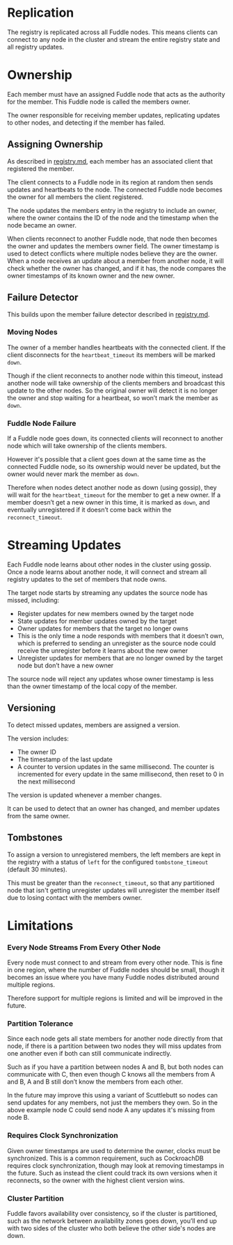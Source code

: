 # Replication
The registry is replicated across all Fuddle nodes. This means clients can
connect to any node in the cluster and stream the entire registry state and all
registry updates.

# Ownership
Each member must have an assigned Fuddle node that acts as the authority for the
member. This Fuddle node is called the members owner.

The owner responsible for receiving member updates, replicating updates to other
nodes, and detecting if the member has failed.

## Assigning Ownership
As described in [registry.md](./registry.md), each member has an associated
client that registered the member.

The client connects to a Fuddle node in its region at random then sends updates
and heartbeats to the node. The connected Fuddle node becomes the owner for all
members the client registered.

The node updates the members entry in the registry to include an owner, where
the owner contains the ID of the node and the timestamp when the node became an
owner.

When clients reconnect to another Fuddle node, that node then becomes the owner
and updates the members owner field. The owner timestamp is used to detect
conflicts where multiple nodes believe they are the owner. When a node receives
an update about a member from another node, it will check whether the owner has
changed, and if it has, the node compares the owner timestamps of its known
owner and the new owner.

## Failure Detector
This builds upon the member failure detector described in
[registry.md](./registry.md).

### Moving Nodes
The owner of a member handles heartbeats with the connected client. If the
client disconnects for the `heartbeat_timeout` its members will be marked
`down`.

Though if the client reconnects to another node within this timeout, instead
another node will take ownership of the clients members and broadcast this
update to the other nodes. So the original owner will detect it is no longer the
owner and stop waiting for a heartbeat, so won’t mark the member as `down`.

### Fuddle Node Failure
If a Fuddle node goes down, its connected clients will reconnect to another node
which will take ownership of the clients members.

However it's possible that a client goes down at the same time as the connected
Fuddle node, so its ownership would never be updated, but the owner would never
mark the member as `down`.

Therefore when nodes detect another node as down (using gossip), they will wait
for the `heartbeat_timeout` for the member to get a new owner. If a member
doesn’t get a new owner in this time, it is marked as `down`, and eventually
unregistered if it doesn’t come back within the `reconnect_timeout`.

# Streaming Updates
Each Fuddle node learns about other nodes in the cluster using gossip. Once a
node learns about another node, it will connect and stream all registry updates
to the set of members that node owns.

The target node starts by streaming any updates the source node has missed,
including:
* Register updates for new members owned by the target node
* State updates for member updates owned by the target
* Owner updates for members that the target no longer owns
* This is the only time a node responds with members that it doesn’t own, which
is preferred to sending an unregister as the source node could receive the
unregister before it learns about the new owner
* Unregister updates for members that are no longer owned by the target node but
don’t have a new owner

The source node will reject any updates whose owner timestamp is less than the
owner timestamp of the local copy of the member.

## Versioning
To detect missed updates, members are assigned a version.

The version includes:
* The owner ID
* The timestamp of the last update
* A counter to version updates in the same millisecond. The counter is
incremented for every update in the same millisecond, then reset to 0 in the
next millisecond

The version is updated whenever a member changes.

It can be used to detect that an owner has changed, and member updates from the
same owner.

## Tombstones
To assign a version to unregistered members, the left members are kept in the
registry with a status of `left` for the configured `tombstone_timeout` (default
30 minutes).

This must be greater than the `reconnect_timeout`, so that any partitioned node
that isn't getting unregister updates will unregister the member itself due to
losing contact with the members owner.

# Limitations

### Every Node Streams From Every Other Node
Every node must connect to and stream from every other node. This is fine in one
region, where the number of Fuddle nodes should be small, though it becomes an
issue where you have many Fuddle nodes distributed around multiple regions.

Therefore support for multiple regions is limited and will be improved in the
future.

### Partition Tolerance
Since each node gets all state members for another node directly from that node,
if there is a partition between two nodes they will miss updates from one
another even if both can still communicate indirectly.

Such as if you have a partition between nodes A and B, but both nodes can
communicate with C, then even though C knows all the members from A and B, A and
B still don’t know the members from each other.

In the future may improve this using a variant of Scuttlebutt so nodes can send
updates for any members, not just the members they own. So in the above example
node C could send node A any updates it's missing from node B.

### Requires Clock Synchronization
Given owner timestamps are used to determine the owner, clocks must be
synchronized. This is a common requirement, such as CockroachDB requires clock
synchronization, though may look at removing timestamps in the future. Such as
instead the client could track its own versions when it reconnects, so the owner
with the highest client version wins.

### Cluster Partition
Fuddle favors availability over consistency, so if the cluster is partitioned,
such as the network between availability zones goes down, you’ll end up with two
sides of the cluster who both believe the other side's nodes are down.
